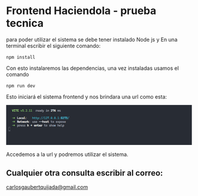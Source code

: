 # Frontend Haciendola - prueba tecnica

para poder utilizar el sistema se debe tener instalado Node js y En una terminal escribir el siguiente comando:

```
npm install 
```

Con esto instalaremos las dependencias, una vez instaladas usamos el comando 

```
npm run dev
```

Esto iniciará el sistema frontend y nos brindara una url como esta:

![alt text](image.png)

Accedemos a la url y podremos utilizar el sistema.

Cualquier otra consulta escribir al correo:
---
carlosgaubertquijada@gmail.com